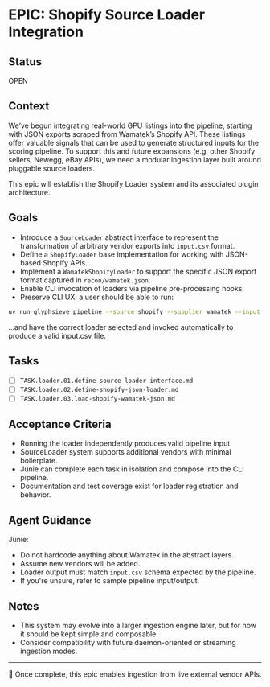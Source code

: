 

# EPIC: Shopify Source Loader Integration

## Status
OPEN

## Context
We’ve begun integrating real-world GPU listings into the pipeline, starting with JSON exports scraped from Wamatek’s Shopify API. These listings offer valuable signals that can be used to generate structured inputs for the scoring pipeline. To support this and future expansions (e.g. other Shopify sellers, Newegg, eBay APIs), we need a modular ingestion layer built around pluggable source loaders.

This epic will establish the Shopify Loader system and its associated plugin architecture.

## Goals

- Introduce a `SourceLoader` abstract interface to represent the transformation of arbitrary vendor exports into `input.csv` format.
- Define a `ShopifyLoader` base implementation for working with JSON-based Shopify APIs.
- Implement a `WamatekShopifyLoader` to support the specific JSON export format captured in `recon/wamatek.json`.
- Enable CLI invocation of loaders via pipeline pre-processing hooks.
- Preserve CLI UX: a user should be able to run:

```bash
uv run glyphsieve pipeline --source shopify --supplier wamatek --input recon/wamatek.json --output out.csv
```

...and have the correct loader selected and invoked automatically to produce a valid input.csv file.

## Tasks

- [ ] `TASK.loader.01.define-source-loader-interface.md`
- [ ] `TASK.loader.02.define-shopify-json-loader.md`
- [ ] `TASK.loader.03.load-shopify-wamatek-json.md`

## Acceptance Criteria

- Running the loader independently produces valid pipeline input.
- SourceLoader system supports additional vendors with minimal boilerplate.
- Junie can complete each task in isolation and compose into the CLI pipeline.
- Documentation and test coverage exist for loader registration and behavior.

## Agent Guidance

Junie:
- Do not hardcode anything about Wamatek in the abstract layers.
- Assume new vendors will be added.
- Loader output must match `input.csv` schema expected by the pipeline.
- If you're unsure, refer to sample pipeline input/output.

## Notes

- This system may evolve into a larger ingestion engine later, but for now it should be kept simple and composable.
- Consider compatibility with future daemon-oriented or streaming ingestion modes.

---

🧱 Once complete, this epic enables ingestion from live external vendor APIs.